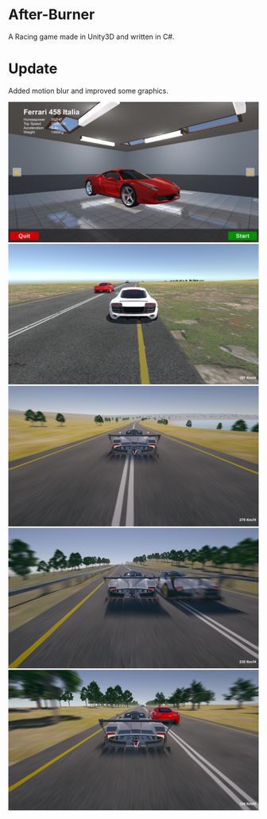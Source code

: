 # After-Burner
A Racing game made in Unity3D and written in C#.

# Update
Added motion blur and improved some graphics.

![](https://github.com/rakeshkryadav/After-Burner/blob/main/img1.png)
![](https://github.com/rakeshkryadav/After-Burner/blob/main/img2.png)
![](https://github.com/rakeshkryadav/After-Burner/blob/main/img3.png)
![](https://github.com/rakeshkryadav/After-Burner/blob/main/img4.png)
![](https://github.com/rakeshkryadav/After-Burner/blob/main/img5.png)
